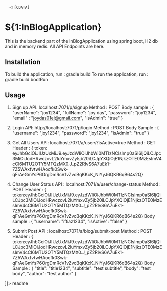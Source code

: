 <snippet>
  <content>
	  
	  <![CDATA[
# ${1:InBlogApplication}
This is the backend part of the InBlogApplication using spring boot, H2 db and in memory redis. All API Endpoints are here.

## Installation
To build the application, run : gradle build
To run the application, run : gradle build bootRun
## Usage
1. Sign up API: localhost:7071/p/signup
   Method : POST
   Body sample : {
	                  "userName": "joy1234",
	                  "fullName": "joy das",
	                  "password": "joy1234",
	                  "email" : "joydas01ei@gmail.com",
	                  "isAdmin": "true"
                 }

2. Login API: http://localhost:7071/p/login
   Method : POST
   Body Sample : {
                    "username": "joy1234",
                    "password": "joy1234",
                    "isAdmin": "true"
                 }
 
3. Get All Users API: localhost:7071/a/users?isActive=true
   Method : GET
   Header : { token: eyJhbGciOiJIUzUxMiJ9.eyJzdWIiOiJhbWl0MTIzNCIsImp0aSI6IjQiLCJpc3MiOiJodHRwczovL2luYmxvZy5jb20iLCJpYXQiOjE1NjkzOTE0MzEsImV4cCI6MTU2OTY5MTQzMX0.J_pZ2RIvS6A7uEk1-7Z5WAxfvtwHAocfk0Swk-qFrAeGmYsP6OrgDmRcV1vZvcBqKKcK_NlYyJ6QKR6qB64s2Q}

4. Change User Status API : localhost:7071/a/user/change-status
   Method : POST
   Header : { token:eyJhbGciOiJIUzUxMiJ9.eyJzdWIiOiJhbWl0MTIzNCIsImp0aSI6IjQiLCJpc3MiOiJodHRwczovL2luYmxvZy5jb20iLCJpYXQiOjE1NjkzOTE0MzEsImV4cCI6MTU2OTY5MTQzMX0.J_pZ2RIvS6A7uEk1-7Z5WAxfvtwHAocfk0Swk-qFrAeGmYsP6OrgDmRcV1vZvcBqKKcK_NlYyJ6QKR6qB64s2Q}
   Body sample : {
		    "username": "iftiaz1234",
	            "isActive": "false"
		 }

5. Submit Post API : localhost:7071/a/blog/submit-post
   Method : POST
   Header : { token:eyJhbGciOiJIUzUxMiJ9.eyJzdWIiOiJhbWl0MTIzNCIsImp0aSI6IjQiLCJpc3MiOiJodHRwczovL2luYmxvZy5jb20iLCJpYXQiOjE1NjkzOTE0MzEsImV4cCI6MTU2OTY5MTQzMX0.J_pZ2RIvS6A7uEk1-7Z5WAxfvtwHAocfk0Swk-qFrAeGmYsP6OrgDmRcV1vZvcBqKKcK_NlYyJ6QKR6qB64s2Q}
   Body Sample : {
		    "title": "title1234",
		    "subtitle": "test subtitle",
		    "body": "test body",
		    "author": "test author"
		 }

]]></content>
  <tabTrigger>readme</tabTrigger>
</snippet>
